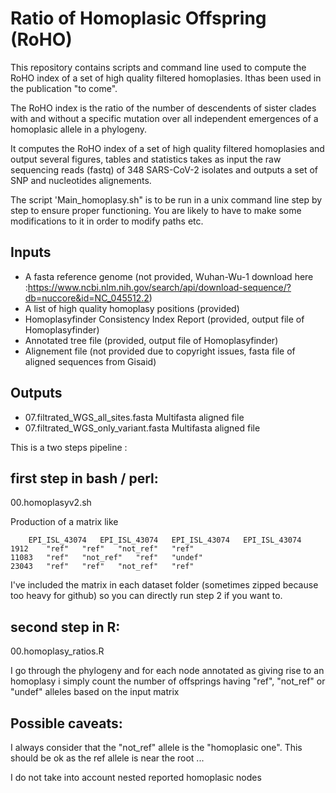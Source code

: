 # Ratio of Homoplasic Offspring (RoHO)

This repository contains scripts and command line used to compute the RoHO index of a set of high quality filtered homoplasies. Ithas been used in the publication "to come".

The RoHO index is the ratio of the number of descendents of sister clades with and without a specific mutation over all independent emergences of a homoplasic allele in a phylogeny.

It computes the RoHO index of a set of high quality filtered homoplasies and output several figures, tables and statistics 
takes as input the raw sequencing reads (fastq) of 348 SARS-CoV-2 isolates and outputs a set of SNP and nucleotides alignements.

The script 'Main_homoplasy.sh" is to be run in a unix command line step by step to ensure proper functioning.
You are likely to have to make some modifications to it in order to modify paths etc.

## Inputs
- A fasta reference genome (not provided, Wuhan-Wu-1 download here :https://www.ncbi.nlm.nih.gov/search/api/download-sequence/?db=nuccore&id=NC_045512.2)
- A list of high quality homoplasy positions (provided)
- Homoplasyfinder Consistency Index Report (provided, output file of Homoplasyfinder)
- Annotated tree file (provided, output file of Homoplasyfinder)
- Alignement file (not provided due to copyright issues, fasta file of aligned sequences from Gisaid)

## Outputs
- 07.filtrated_WGS_all_sites.fasta Multifasta aligned file 
- 07.filtrated_WGS_only_variant.fasta Multifasta aligned file 

This is a two steps pipeline :

## first step in bash / perl:
00.homoplasyv2.sh

Production of a matrix like

		EPI_ISL_43074	EPI_ISL_43074	EPI_ISL_43074	EPI_ISL_43074
	1912	"ref"	"ref"	"not_ref"	"ref"
	11083	"ref"	"not_ref"	"ref"	"undef"
	23043	"ref"	"ref"	"not_ref"	"ref"

I've included the matrix in each dataset folder (sometimes zipped because too heavy for github) so you can directly run step 2 if you want to.

## second step in R:
00.homoplasy_ratios.R

I go through the phylogeny and for each node annotated as giving rise to an homoplasy i simply count the number of offsprings having "ref", "not_ref" or "undef" alleles based on the input matrix

## Possible caveats:

I always consider that the "not_ref" allele is the "homoplasic one". This should be ok as the ref allele is near the root ...

I do not take into account nested reported homoplasic nodes

